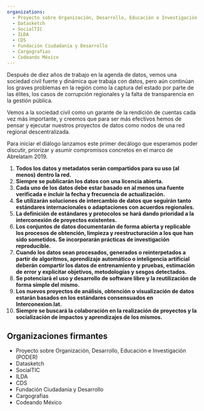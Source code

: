 ```yaml
---
organizations:
  - Proyecto sobre Organización, Desarrollo, Educación e Investigación (PODER)
  - Datasketch
  - SocialTIC
  - ILDA
  - CDS
  - Fundación Ciudadanía y Desarrollo
  - Cargografias
  - Codeando México
---
```


Después de diez años de trabajo en la agenda de datos, vemos una sociedad civil fuerte y dinámica que trabaja con datos, pero aún continúan los graves problemas en la región como la captura del estado por parte de las élites, los casos de corrupción regionales y la falta de transparencia en la gestión pública.

Vemos a la sociedad civil como un garante de la rendición de cuentas cada vez más importante, y creemos que para ser más efectivos hemos de pensar y ejecutar nuestros proyectos de datos como nodos de una red regional descentralizada.

Para iniciar el diálogo lanzamos este primer decálogo que esperamos poder discutir, priorizar y asumir compromisos concretos en el marco de Abrelatam 2019.

1. **Todos los datos y metadatos serán compartidos para su uso (al menos) dentro la red.**
1. **Siempre se publicarán los datos con una licencia abierta.**
1. **Cada uno de los datos debe estar basado en al menos una fuente verificada e incluir la fecha y frecuencia de actualización.**
1. **Se utilizarán soluciones de intercambio de datos que seguirán tanto estándares internacionales o adaptaciones con acuerdos regionales.**
1. **La definición de estándares y protocolos se hará dando prioridad a la interconexión de proyectos existentes.**
1. **Los conjuntos de datos documentarán de forma abierta y replicable los procesos de obtención, limpieza y reestructuración a los que han sido sometidos. Se incorporarán prácticas de investigación reproducible.**
1. **Cuando los datos sean procesados, generados o reinterpetados a partir de algoritmos, aprendizaje automático o inteligencia artificial deberán compartir los datos de entrenamiento y  pruebas, estimación de error y explicitar objetivos, metodologías y sesgos detectados.**
1. **Se potenciará el uso y desarrollo de software libre y la reutilización de forma simple del mismo.**
1. **Los nuevos proyectos de análisis, obtención o visualización de datos estarán basados en los estándares consensuados en Interconexion.lat.**
1. **Siempre se buscará la colaboración en la realización de proyectos y la socialización de impactos y aprendizajes de los mismos.**

## Organizaciones firmantes
- Proyecto sobre Organización, Desarrollo, Educación e Investigación (PODER)
- Datasketch
- SocialTIC
- ILDA
- CDS
- Fundación Ciudadanía y Desarrollo
- Cargografias
- Codeando México